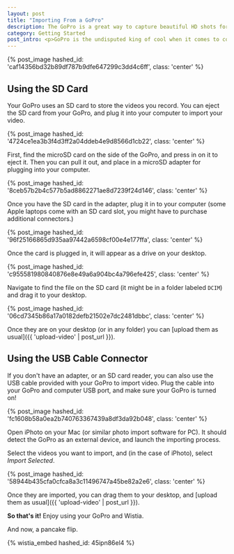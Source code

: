 ```yaml
---
layout: post
title: "Importing From a GoPro"
description: The GoPro is a great way to capture beautiful HD shots for your videos. In this guide, we'll walk through how to move video from your GoPro to your Wistia account.
category: Getting Started
post_intro: <p>GoPro is the undisputed king of cool when it comes to consistent content that looks great and communicates a mission.</p><p>In this guide, we'll show you how you can import video from your GoPro into your Wistia account.</p>
---
```


{% post_image hashed_id: 'caf14356bd32b89df787b9dfe647299c3dd4c6ff', class: 'center' %}

## Using the SD Card

Your GoPro uses an SD card to store the videos you record. You can eject the
SD card from your GoPro, and plug it into your computer to import your video.

{% post_image hashed_id: '4724ce1ea3b3f4d3ff2a04ddeb4e9d8566d1cb22', class: 'center' %}

First, find the microSD card on the side of the GoPro, and press in on it to
eject it. Then you can pull it out, and place in a microSD adapter for plugging
into your computer.

{% post_image hashed_id: '8ceb57b2b4c577b5ad8862271ae8d7239f24d146', class: 'center' %}

Once you have the SD card in the adapter, plug it in to your computer (some
Apple laptops come with an SD card slot, you might have to purchase additional
connectors.)

{% post_image hashed_id: '96f25166865d935aa97442a6598cf00e4e177ffa', class: 'center' %}

Once the card is plugged in, it will appear as a drive on your desktop.

{% post_image hashed_id: 'c955581980840876e8e49a6a904bc4a796efe425', class: 'center' %}

Navigate to find the file on the SD card (it might be in a folder labeled
`DCIM`) and drag it to your desktop.

{% post_image hashed_id: '06cd7345b86a17a0182defb21502e7dc2481dbbc', class: 'center' %}

Once they are on your desktop (or in any folder) you can [upload them as usual]({{ 'upload-video' | post_url }}).

## Using the USB Cable Connector

If you don't have an adapter, or an SD card reader, you can also use the USB
cable provided with your GoPro to import video. Plug the cable into your GoPro
and computer USB port, and make sure your GoPro is turned on!

{% post_image hashed_id: 'fc1608b58a0ea2b740763367439a8df3da92b048', class: 'center' %}

Open iPhoto on your Mac (or similar photo import software for PC). It should
detect the GoPro as an external device, and launch the importing process.

Select the videos you want to import, and (in the case of iPhoto), select *Import Selected*.

{% post_image hashed_id: '58944b435cfa0cfca8a3c11496747a45be82a2e6', class: 'center' %}

Once they are imported, you can drag them to your desktop, and [upload them as usual]({{ 'upload-video' | post_url }}).

**So that's it!** Enjoy using your GoPro and Wistia.

And now, a pancake flip.

{% wistia_embed hashed_id: 45ipn86el4 %}
